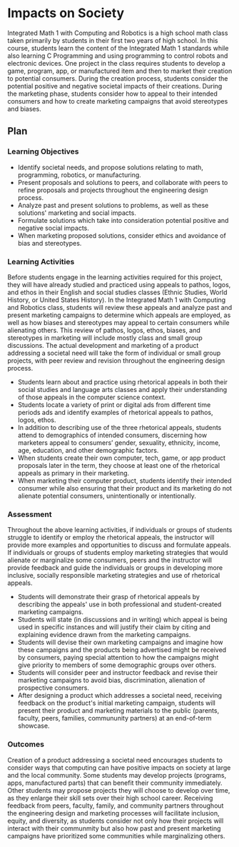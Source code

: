 # Impacts on Society

Integrated Math 1 with Computing and Robotics is a high school math class taken primarily by students in their first two years of high school. In this course, students learn the content of the Integrated Math 1 standards while also learning C Programming and using programming to control robots and electronic devices. One project in the class requires students to develop a game, program, app, or manufactured item and then to market their creation to potential consumers. During the creation process, students consider the potential positive and negative societal impacts of their creations. During the marketing phase, students consider how to appeal to their intended consumers and how to create marketing campaigns that avoid stereotypes and biases.

## Plan

### Learning Objectives

- Identify societal needs, and propose solutions relating to math, programming, robotics, or manufacturing.
- Present proposals and solutions to peers, and collaborate with peers to refine proposals and projects throughout the engineering design process.
- Analyze past and present solutions to problems, as well as these solutions' marketing and social impacts.
- Formulate solutions which take into consideration potential positive and negative social impacts.
- When marketing proposed solutions, consider ethics and avoidance of bias and stereotypes.

### Learning Activities

Before students engage in the learning activities required for this project, they will have already studied and practiced using appeals to pathos, logos, and ethos in their English and social studies classes (Ethnic Studies, World History, or United States History). In the Integrated Math 1 with Computing and Robotics class, students will review these appeals and analyze past and present marketing campaigns to determine which appeals are employed, as well as how biases and stereotypes may appeal to certain consumers while alienating others. This review of pathos, logos, ethos, biases, and stereotypes in marketing will include mostly class and small group discussions. The actual development and marketing of a product addressing a societal need will take the form of individual or small group projects, with peer review and revision throughout the engineering design process. 

- Students learn about and practice using rhetorical appeals in both their social studies and language arts classes and apply their understanding of those appeals in the computer science context. 
- Students locate a variety of print or digital ads from different time periods ads and identify examples of rhetorical appeals to pathos, logos, ethos.
- In addition to describing use of the three rhetorical appeals, students attend to demographics of intended consumers, discerning how marketers appeal to consumers’ gender, sexuality, ethnicity, income, age, education, and other demographic factors.
- When students create their own computer, tech, game, or app product proposals later in the term, they choose at least one of the rhetorical appeals as primary in their marketing.
- When marketing their computer product, students identify their intended consumer while also ensuring that their product and its marketing do not alienate potential consumers, unintentionally or intentionally.

### Assessment

Throughout the above learning activities, if individuals or groups of students struggle to identify or employ the rhetorical appeals, the instructor will provide more examples and opportunities to discuss and formulate appeals. If individuals or groups of students employ marketing strategies that would alienate or marginalize some consumers, peers and the instructor will provide feedback and guide the individuals or groups in developing more inclusive, socially responsible marketing strategies and use of rhetorical appeals.

- Students will demonstrate their grasp of rhetorical appeals by describing the appeals' use in both professional and student-created marketing campaigns. 
- Students will state (in discussions and in writing) which appeal is being used in specific instances and will justify their claim by citing and explaining evidence drawn from the marketing campaigns. 
- Students will devise their own marketing campaigns and imagine how these campaigns and the products being advertised might be received by consumers, paying special attention to how the campaigns might give priority to members of some demographic groups over others. 
- Students will consider peer and instructor feedback and revise their marketing campaigns to avoid bias, discrimination, alienation of prospective consumers.
- After designing a product which addresses a societal need, receiving feedback on the product's initial marketing campaign, students will present their product and marketing materials to the public (parents, faculty, peers, families, commununity partners) at an end-of-term showcase.

### Outcomes

Creation of a product addressing a societal need encourages students to consider ways that computing can have positive impacts on society at large and the local community. Some students may develop projects (programs, apps, manufactured parts) that can benefit their community immediately. Other students may propose projects they will choose to develop over time, as they enlarge their skill sets over their high school career. Receiving feedback from peers, faculty, family, and community partners throughout the engineering design and marketing processes will facilitate inclusion, equity, and diversity, as students consider not only how their projects will interact with their communmity but also how past and present marketing campaigns have prioritized some communities while marginalizing others.

